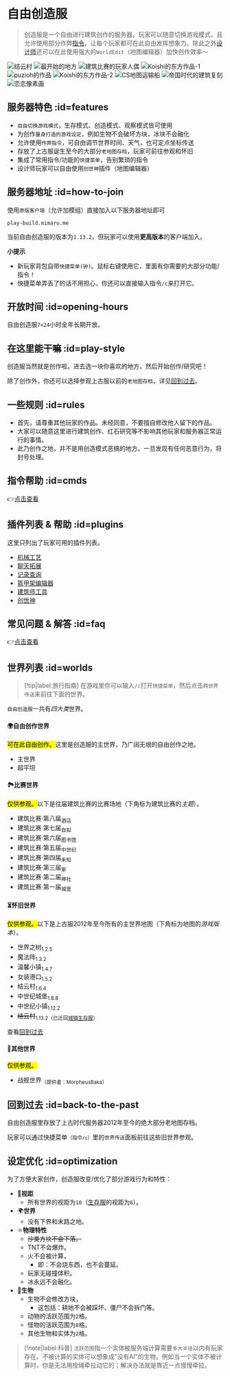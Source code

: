 # 自由创造服

> 创造服是一个自由进行建筑创作的服务器。玩家可以随意切换游戏模式，且允许使用部分作弊[指令](/navbar/cmds/creative.md)，让每个玩家都可在此自由发挥想象力。除此之外[设计师](/welcome/groups.md#designer)还可以在此使用强大的`WorldEdit`（地图编辑器）加快创作效率～

![结云村](https://mimaru-jp.oss-ap-northeast-1.aliyuncs.com/images/build-1.jpg ':class=img-small')
![最开始的地方](https://mimaru-jp.oss-ap-northeast-1.aliyuncs.com/images/build-2.jpg ':class=img-small')
![建筑比赛的玩家人偶](https://mimaru-jp.oss-ap-northeast-1.aliyuncs.com/images/build-3.jpg ':class=img-small')
![Koishi的东方作品-1](https://mimaru-jp.oss-ap-northeast-1.aliyuncs.com/images/build-4.jpg ':class=img-small')
![puzioh的作品](https://mimaru-jp.oss-ap-northeast-1.aliyuncs.com/images/build-5.jpg ':class=img-small')
![Koishi的东方作品-2](https://mimaru-jp.oss-ap-northeast-1.aliyuncs.com/images/build-6.jpg ':class=img-small')
![CS地图运输船](https://mimaru-jp.oss-ap-northeast-1.aliyuncs.com/images/build-7.jpg ':class=img-small')
![帝国时代的建筑复刻](https://mimaru-jp.oss-ap-northeast-1.aliyuncs.com/images/build-8.jpg ':class=img-small')
![恋恋像素画](https://mimaru-jp.oss-ap-northeast-1.aliyuncs.com/images/build-9.jpg ':class=img-small')

## 服务器特色 :id=features

- `自由切换游戏模式`，生存模式、创造模式、观察模式皆可使用
- 为创作`量身打造的游戏设定`，例如生物不会破坏方块，冰块不会融化
- 允许使用`作弊指令`，可自由调节世界时间、天气，也可定点坐标传送
- 存放了上古服诞生至今的大部分`老地图存档`，玩家可前往参观和怀旧
- 集成了常用指令/功能的`快捷菜单`，告别繁琐的指令
- 设计师玩家可以自由使用`创世神`插件（地图编辑器）

## 服务器地址 :id=how-to-join

使用`原版客户端`（允许加模组）直接加入以下服务器地址即可

    play-build.mimaru.me

当前自由创造服的版本为`1.13.2`，但玩家可以使用**更高版本**的客户端加入。

**小提示**

- 新玩家背包自带`快捷菜单(钟)`。<kbd>鼠标右键</kbd>使用它，里面有你需要的大部分功能/指令！
- 快捷菜单弄丢了的话不用担心，你还可以直接输入指令`/c`来打开它。

## 开放时间 :id=opening-hours

自由创造服`7×24`小时全年长期开放。

## 在这里能干嘛 :id=play-style

创造服当然就是创作啦。进去选一块你喜欢的地方，然后开始创作/研究吧！

除了创作外，你还可以选择参观上古服以前的`老地图存档`，详见[回到过去](#back-to-the-past)。

## 一些规则 :id=rules

- 首先，请尊重其他玩家的作品。未经同意，不要擅自修改他人留下的作品。
- 大家可以随意这里进行建筑创作、红石研究等不影响其他玩家和服务器正常运行的事情。
- 此乃创作之地，并不是用创造模式恶搞的地方。一旦发现有任何恶意行为，将封号处理。

## 指令帮助 :id=cmds

👉[点击查看](/navbar/cmds/creative.md)

## 插件列表 & 帮助 :id=plugins

这里只列出了玩家可用的插件列表。

- [机械工艺](/plugins/craftbook.md)
- [聊天拓展](/plugins/chatutil.md)
- [记录查询](/plugins/logblock.md)
- [盔甲架编辑器](/plugins/ast.md)
- [建筑师工具](/plugins/bu.md)
- [创世神](http://mineplugin.org/WorldEdit)

## 常见问题 & 解答 :id=faq

👉[点击查看](/mc-servers/creative/faq.md)

## 世界列表 :id=worlds

> [!tip|label:旅行指南]
> 在游戏里你可以输入`/c`打开`快捷菜单`，然后点击`跨世界传送`来前往下面的世界。

`自由创造服`一共有*四大类*世界。

<!-- tabs:start -->

#### **🌍自由创作世界**

<mark>可在此自由创作。</mark>这里是创造服的主世界，乃广阔无垠的自由创作之地。

- 主世界
- 超平坦

#### **🏞比赛世界**

<mark>仅供参观。</mark>以下是往届建筑比赛的比赛场地（下角标为建筑比赛的*主题*）。

- 建筑比赛·第八届<sub>酒店</sub>
- 建筑比赛·第七届<sub>自拟</sub>
- 建筑比赛·第六届<sub>图书馆</sub>
- 建筑比赛·第五届<sub>中世纪</sub>
- 建筑比赛·第四届<sub>未知</sub>
- 建筑比赛·第三届<sub>家</sub>
- 建筑比赛·第二届<sub>神社</sub>
- 建筑比赛·第一届<sub>城堡</sub>

#### **⏳怀旧世界**

<mark>仅供参观。</mark>以下是上古服2012年至今所有的主世界地图（下角标为地图的*游戏版本*）。

  - 世界之树<sub>1.2.5</sub>
  - 魔法阵<sub>1.3.2</sub>
  - 温馨小镇<sub>1.4.7</sub>
  - 女装港口<sub>1.5.2</sub>
  - 结云村<sub>1.6.4</sub>
  - 中世纪城堡<sub>1.8.8</sub>
  - 中世纪小镇<sub>1.12.2</sub>
  - ~~结云村~~<sub>1.13.2（已迁回[城镇生存服](/mc-servers/survival.md)）</sub>

查看[回到过去](#back-to-the-past)

#### **🌟其他世界**

<mark>仅供参观。</mark>

- 战舰世界<sub>（提供者：MorpheusBaka）</sub>

<!-- tabs:end -->

## 回到过去 :id=back-to-the-past

自由创造服里存放了上古时代服务器2012年至今的绝大部分老地图存档。

玩家可以通过快捷菜单<small>（指令`/c`）</small>里的`世界传送`面板前往这些旧世界参观。

## 设定优化 :id=optimization

为了方便大家创作，创造服改变/优化了部分游戏行为和特性：

- 👀**视距**
  - 所有世界的视距为`10`（[生存服](#survival)的视距为`6`）。
- 🌍**世界**
  - 没有下界和末路之地。
- ⚛️**物理特性**
  - ~~沙类方块不会下落。~~
  - TNT不会爆炸。
  - 火不会被计算，
    - 即：不会烧东西，也不会蔓延。
  - 玩家无碰撞体积。
  - 冰永远不会融化。
- 🐒**生物**
  - 生物不会修改方块，
    - 这包括：耕地不会被踩坏、僵尸不会拆门等。
  - 动物的活跃范围为`2`格。
  - 怪物的活跃范围为`8`格。
  - 其他生物和实体为`2`格。

> [!note|label:科普]
> `活跃范围`指一个实体被服务端计算需要`多大半径`以内有玩家存在。不被计算的实体可以想象成"没有AI"的生物。例如当一个实体不被计算时，你是无法用拴绳牵拉动它的；解决办法就是靠近一点慢慢牵拉。

[the_overworld]: https://minecraft-zh.gamepedia.com/%E4%B8%BB%E4%B8%96%E7%95%8C
[the_nether]: https://minecraft-zh.gamepedia.com/%E4%B8%8B%E7%95%8C
[the_end]: https://minecraft-zh.gamepedia.com/%E6%9C%AB%E8%B7%AF%E4%B9%8B%E5%9C%B0
[superflat]: https://minecraft-zh.gamepedia.com/%E8%B6%85%E5%B9%B3%E5%9D%A6%E4%B8%96%E7%95%8C
[bbs]: http://bbs.mimaru.me/

